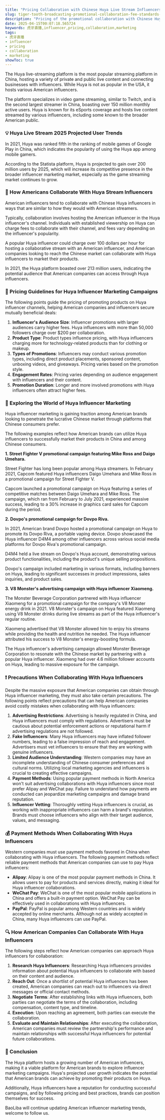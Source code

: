 ```yaml
---
title: "Pricing Collaboration with Chinese Huya Live Stream Influencers"
slug: tiger-tooth-broadcasting-promotional-collaboration-fee-standards-2025-04-15
description: "Pricing of the promotional collaboration with Chinese Huya Live Stream influencers in the USA."
date: 2025-04-15T00:07:18.565724
keywords: 虎牙直播,influencer,pricing,collaboration,marketing
tags:
- 虎牙直播
- influencer
- pricing
- collaboration
- marketing
showToc: true
---
```


The Huya live-streaming platform is the most popular streaming platform in China, hosting a variety of private and public live content and connecting businesses with influencers. While Huya is not as popular in the USA, it hosts various American influencers.

The platform specializes in video game streaming, similar to Twitch, and is the second largest streamer in China, boasting over 150 million monthly active users. Huya is known for its eSports coverage and hosts live content streamed by various influencers, including some known to the broader American public.

### 💡 Huya Live Stream 2025 Projected User Trends

In 2021, Huya was ranked fifth in the ranking of mobile games of Google Play in China, which indicates the popularity of using the Huya app among mobile gamers. 

According to the Statista platform, Huya is projected to gain over 200 million users by 2025, which will increase its competitive presence in the broader influencer marketing market, especially as the game streaming market continues to grow.

### 🤝 How Americans Collaborate With Huya Stream Influencers

American influencers tend to collaborate with Chinese Huya influencers in ways that are similar to how they would with American streamers. 

Typically, collaboration involves hosting the American influencer in the Huya influencer's channel. Individuals with established viewership on Huya can charge fees to collaborate with their channel, and fees vary depending on the influencer's popularity. 

A popular Huya influencer could charge over 100 dollars per hour for hosting a collaborative stream with an American influencer, and American companies looking to reach the Chinese market can collaborate with Huya influencers to market their products. 

In 2021, the Huya platform boasted over 213 million users, indicating the potential audience that American companies can access through Huya influencers.

### 📝 Pricing Guidelines for Huya Influencer Marketing Campaigns

The following points guide the pricing of promoting products on Huya influencer channels, helping American companies and influencers secure mutually beneficial deals:

1. **Influencer's Audience Size**: Influencer promotions with larger audiences carry higher fees. Huya influencers with more than 50,000 followers charge over $200 per collaboration.
2. **Product Type**: Product types influence pricing, with Huya influencers charging more for technology-related products than for clothing or makeup. 
3. **Types of Promotions**: Influencers may conduct various promotion types, including direct product placements, sponsored content, unboxing videos, and giveaways. Pricing varies based on the promotion style.
4. **Engagement Rates**: Pricing varies depending on audience engagement with influencers and their content. 
5. **Promotion Duration**: Longer and more involved promotions with Huya influencers often attract higher fees.

### 👀 Exploring the World of Huya Influencer Marketing

Huya influencer marketing is gaining traction among American brands looking to penetrate the lucrative Chinese market through platforms that Chinese consumers prefer.

The following examples reflect how American brands can utilize Huya influencers to successfully market their products in China and among Chinese consumers. 

**1. Street Fighter V promotional campaign featuring Mike Ross and Daigo Umehara.** 

Street Fighter has long been popular among Huya streamers. In February 2021, Capcom featured Huya influencers Daigo Umehara and Mike Ross in a promotional campaign for Street Fighter V.  

Capcom launched a promotional campaign on Huya featuring a series of competitive matches between Daigo Umehara and Mike Ross. The campaign, which ran from February to July 2021, experienced massive success, leading to a 30% increase in graphics card sales for Capcom during the period.  

**2. Dovpo's promotional campaign for Dovpo Riva.**

In 2021, American brand Dovpo hosted a promotional campaign on Huya to promote its Dovpo Riva, a portable vaping device. Dovpo showcased the Huya influencer D4M4 among other influencers across various social media platforms for Dovpo Riva's promotional campaign.   

D4M4 held a live stream on Dovpo's Huya account, demonstrating various product functionalities, including the product's unique selling propositions.   

Dovpo's campaign included marketing in various formats, including banners on Huya, leading to significant successes in product impressions, sales inquiries, and product sales.

**3. V8 Monster's advertising campaign with Huya influencer Xiaomeng.**

The Monster Beverage Corporation partnered with Huya influencer Xiaomeng for a promotional campaign for the company's V8 Monster energy drink in 2021. V8 Monster's campaign on Huya featured Xiaomeng using V8 Monster drinks during live streams as part of the Huya influencer's regular routine.

Xiaomeng advertised that V8 Monster allowed him to enjoy his streams while providing the health and nutrition he needed. The Huya influencer attributed his success to V8 Monster's energy-boosting formula.

The Huya influencer's advertising campaign allowed Monster Beverage Corporation to resonate with the Chinese market by partnering with a popular Huya influencer. Xiaomeng had over 4.6 million follower accounts on Huya, leading to massive exposure for the campaign.

### ❗ Precautions When Collaborating With Huya Influencers

Despite the massive exposure that American companies can obtain through Huya influencer marketing, they must also take certain precautions. The following points reflect precautions that can help American companies avoid costly mistakes when collaborating with Huya influencers:

1. **Advertising Restrictions**: Advertising is heavily regulated in China, and Huya influencers must comply with regulations. Advertisers must be cautious about potential enforcement actions or reputational harm if advertising regulations are not followed.  
2. **Fake Influencers**: Many Huya influencers may have inflated follower numbers, leading to a false impression of reach and engagement. Advertisers must vet influencers to ensure that they are working with genuine influencers.
3. **Limited Audience Understanding**: Western companies may have an incomplete understanding of Chinese consumer preferences and cultural norms. Utilizing local marketing agencies and influencers is crucial to creating effective campaigns.
4. **Payment Methods**: Using popular payment methods in North America won't suit advertising collaborations with Huya influencers since most prefer Alipay and WeChat pay. Failure to understand how payments are conducted can jeopardize marketing campaigns and damage brand reputation.
5. **Influencer Vetting**: Thoroughly vetting Huya influencers is crucial, as working with inappropriate influencers can harm a brand's reputation. Brands must choose influencers who align with their target audience, values, and messaging. 

### 💰 Payment Methods When Collaborating With Huya Influencers

Western companies must use payment methods favored in China when collaborating with Huya influencers. The following payment methods reflect reliable payment methods that American companies can use to pay Huya influencers:

- **Alipay**: Alipay is one of the most popular payment methods in China. It allows users to pay for products and services directly, making it ideal for Huya influencer collaborations. 
- **WeChat Pay**: WeChat is one of the most popular mobile applications in China and offers a built-in payment option. WeChat Pay can be effectively used in collaborations with Huya influencers. 
- **PayPal**: PayPal is popular among Western countries and is widely accepted by online merchants. Although not as widely accepted in China, many Huya influencers can use PayPal.  

### 🔍 How American Companies Can Collaborate With Huya Influencers

The following steps reflect how American companies can approach Huya influencers for collaboration:

1. **Research Huya Influencers**: Researching Huya influencers provides information about potential Huya influencers to collaborate with based on their content and audience.
2. **Reach Out**: Once a shortlist of potential Huya influencers has been created, American companies can reach out to influencers via direct messages or official contact methods.
3. **Negotiate Terms**: After establishing links with Huya influencers, both parties can negotiate the terms of the collaboration, including compensation, content type, and timeline.
4. **Execution**: Upon reaching an agreement, both parties can execute the collaboration. 
5. **Evaluate and Maintain Relationships**: After executing the collaboration, American companies must review the partnership's performance and maintain relationships with successful Huya influencers for potential future collaborations.

### 📢 Conclusion

The Huya platform hosts a growing number of American influencers, making it a viable platform for American brands to explore influencer marketing campaigns. Huya's projected user growth indicates the potential that American brands can achieve by promoting their products on Huya.

Additionally, Huya influencers have a reputation for conducting successful campaigns, and by following pricing and best practices, brands can position themselves for success.  

BaoLiba will continue updating American influencer marketing trends, welcome to follow us.